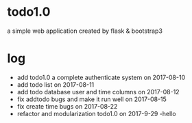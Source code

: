 # todo1.0
a simple web application created by flask & bootstrap3
# log
- add todo1.0 a complete authenticate system on 2017-08-10
- add todo list on 2017-08-11
- add todo database user and time columns on 2017-08-12
- fix addtodo bugs and make it run well on 2017-08-15
- fix create time bugs on 2017-08-22
- refactor and modularization todo1.0 on 2017-9-29
-hello
